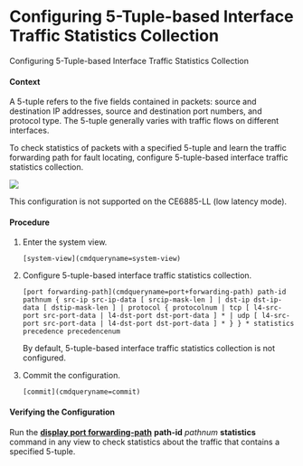 Configuring 5-Tuple-based Interface Traffic Statistics Collection
=================================================================

Configuring 5-Tuple-based Interface Traffic Statistics Collection

#### Context

A 5-tuple refers to the five fields contained in packets: source and destination IP addresses, source and destination port numbers, and protocol type. The 5-tuple generally varies with traffic flows on different interfaces.

To check statistics of packets with a specified 5-tuple and learn the traffic forwarding path for fault locating, configure 5-tuple-based interface traffic statistics collection.

![](public_sys-resources/note_3.0-en-us.png) 

This configuration is not supported on the CE6885-LL (low latency mode).



#### Procedure

1. Enter the system view.
   
   
   ```
   [system-view](cmdqueryname=system-view)
   ```
2. Configure 5-tuple-based interface traffic statistics collection.
   
   
   ```
   [port forwarding-path](cmdqueryname=port+forwarding-path) path-id pathnum { src-ip src-ip-data [ srcip-mask-len ] | dst-ip dst-ip-data [ dstip-mask-len ] | protocol { protocolnum | tcp [ l4-src-port src-port-data | l4-dst-port dst-port-data ] * | udp [ l4-src-port src-port-data | l4-dst-port dst-port-data ] * } } * statistics precedence precedencenum
   ```
   
   By default, 5-tuple-based interface traffic statistics collection is not configured.
3. Commit the configuration.
   
   
   ```
   [commit](cmdqueryname=commit)
   ```

#### Verifying the Configuration

Run the [**display port forwarding-path**](cmdqueryname=display+port+forwarding-path) **path-id** *pathnum* **statistics** command in any view to check statistics about the traffic that contains a specified 5-tuple.